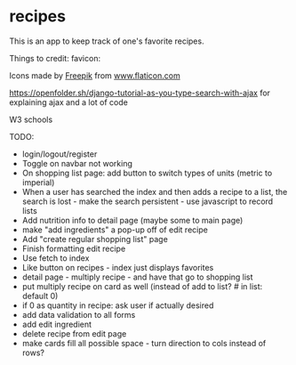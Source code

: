 # recipes

This is an app to keep track of one's favorite recipes.


Things to credit:
favicon: 
<div>Icons made by <a href="https://www.freepik.com" title="Freepik">Freepik</a> from <a href="https://www.flaticon.com/" title="Flaticon">www.flaticon.com</a></div>

https://openfolder.sh/django-tutorial-as-you-type-search-with-ajax for explaining ajax and a lot of code

W3 schools



TODO:
- login/logout/register
- Toggle on navbar not working
- On shopping list page: add button to switch types of units (metric to imperial)
- When a user has searched the index and then adds a recipe to a list, the search is lost - make the search persistent - use javascript to record lists
- Add nutrition info to detail page (maybe some to main page)
- make "add ingredients" a pop-up off of edit recipe
- Add "create regular shopping list" page
- Finish formatting edit recipe
- Use fetch to index
- Like button on recipes - index just displays favorites
- detail page - multiply recipe - and have that go to shopping list
- put multiply recipe on card as well (instead of add to list? # in list: default 0)
- if 0 as quantity in recipe: ask user if actually desired
- add data validation to all forms
- add edit ingredient
- delete recipe from edit page
- make cards fill all possible space - turn direction to cols instead of rows?